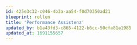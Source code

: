 ```yaml
---
id: 425e3c32-c046-4b3a-aa54-f0d70350ad21
blueprint: rollen
title: 'Performance Assistenz'
updated_by: b1a43fd3-c865-4122-b6cc-50cfa81a1985
updated_at: 1691155657
---
```

